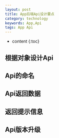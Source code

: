 ```yaml
---
layout: post
title: App后端Api设计要点
category: technology
keywords: App,Api
tags: App Api
---
```


* content
{:toc}

## 根据对象设计Api

## Api的命名

## Api返回数据

## 返回提示信息

## Api版本升级

